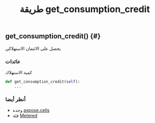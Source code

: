﻿---
title: طريقة get_consumption_credit
second_title: Aspose.Cells for Python via .NET API المراجع
description:
type: docs
weight: 20
url: /ar/python-net/aspose.cells/metered/get_consumption_credit/
is_root: false
---
##  get_consumption_credit() {#}
يحصل على الائتمان الاستهلاكي


###  عائدات

كمية الاستهلاك


```python
def get_consumption_credit(self):
    ...
```





###  أنظر أيضا
* وحدة [aspose.cells](../../)
* فئة [Metered](/cells/ar/python-net/aspose.cells/metered)

